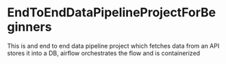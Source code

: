 # EndToEndDataPipelineProjectForBeginners
This is and end to end data pipeline project which fetches data from an API stores it into a DB, airflow orchestrates the flow and is containerized
